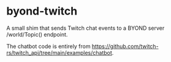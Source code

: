 # byond-twitch

A small shim that sends Twitch chat events to a BYOND server /world/Topic() endpoint.

The chatbot code is entirely from https://github.com/twitch-rs/twitch_api/tree/main/examples/chatbot.
